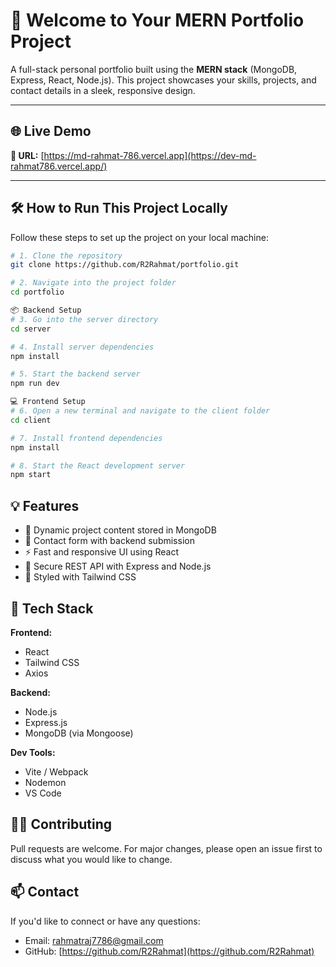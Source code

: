 
# 🚀 Welcome to Your MERN Portfolio Project

A full-stack personal portfolio built using the **MERN stack** (MongoDB, Express, React, Node.js). This project showcases your skills, projects, and contact details in a sleek, responsive design.

---

## 🌐 Live Demo

**🔗 URL:** [https://md-rahmat-786.vercel.app](https://dev-md-rahmat786.vercel.app/)

---

## 🛠 How to Run This Project Locally

Follow these steps to set up the project on your local machine:

```bash
# 1. Clone the repository
git clone https://github.com/R2Rahmat/portfolio.git

# 2. Navigate into the project folder
cd portfolio

📦 Backend Setup
# 3. Go into the server directory
cd server

# 4. Install server dependencies
npm install

# 5. Start the backend server
npm run dev

💻 Frontend Setup
# 6. Open a new terminal and navigate to the client folder
cd client

# 7. Install frontend dependencies
npm install

# 8. Start the React development server
npm start
```

## 💡 Features
- 📝 Dynamic project content stored in MongoDB
- 📧 Contact form with backend submission
- ⚡ Fast and responsive UI using React
- 🔐 Secure REST API with Express and Node.js
- 🌈 Styled with Tailwind CSS

## 🔧 Tech Stack
**Frontend:**
- React
- Tailwind CSS
- Axios

**Backend:**
- Node.js
- Express.js
- MongoDB (via Mongoose)

**Dev Tools:**
- Vite / Webpack
- Nodemon
- VS Code

## 🧑‍💻 Contributing
Pull requests are welcome. For major changes, please open an issue first to discuss what you would like to change.

## 📫 Contact
If you'd like to connect or have any questions:

- Email: rahmatraj7786@gmail.com
- GitHub: [https://github.com/R2Rahmat](https://github.com/R2Rahmat)
